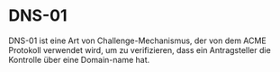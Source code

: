 # DNS-01

DNS-01 ist eine Art von Challenge-Mechanismus, der von dem ACME Protokoll verwendet wird, um zu verifizieren, dass ein Antragsteller die Kontrolle über eine Domain-name hat.